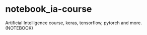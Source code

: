 # notebook_ia-course
Artificial Intelligence course, keras, tensorflow, pytorch and more. (NOTEBOOK)
